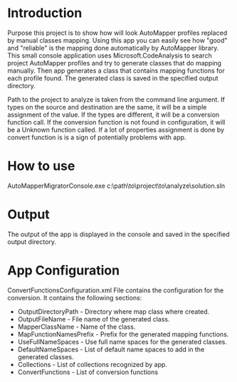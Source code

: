 # Introduction
Purpose this project is to show how will look AutoMapper profiles replaced by manual classes mapping. 
Using this app you can easily see how "good" and "reliable" is the mapping done automatically by AutoMapper library.
This small console application uses Microsoft.CodeAnalysis to search project AutoMapper profiles and try to generate classes that do mapping manually.
Then app generates a class that contains mapping functions for each profile found. 
The generated class is saved in the specified output directory.

Path to the project to analyze is taken from the command line argument.
If types on the source and destination are the same, it will be a simple assignment of the value.
If the types are different, it will be a conversion function call.
If the conversion function is not found in configuration, it will be a Unknown function called.
If a lot of properties assignment is done by convert function is is a sign of potentially problems with app.

# How to use
AutoMapperMigratorConsole.exe c:\path\to\project\to\analyze\solution.sln

# Output
The output of the app is displayed in the console and saved in the specified output directory.

# App Configuration
ConvertFunctionsConfiguration.xml File contains the configuration for the conversion.
It contains the following sections:
- OutputDirectoryPath - Directory where map class where created.
- OutputFileName - File name of the generated class.
- MapperClassName - Name of the class.
- MapFunctionNamesPrefix - Prefix for the generated mapping functions.
- UseFullNameSpaces - Use full name spaces for the generated classes.
- DefaultNameSpaces - List of default name spaces to add in the generated classes.
- Collections - List of collections recognized by app.
- ConvertFunctions - List of conversion functions

